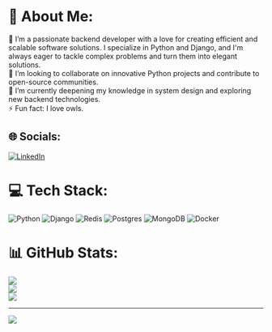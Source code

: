 # 💫 About Me:
🔭 I’m a passionate backend developer with a love for creating efficient and scalable software solutions. I specialize in Python and Django, and I'm always eager to tackle complex problems and turn them into elegant solutions.<br>👯 I’m looking to collaborate on innovative Python projects and contribute to open-source communities.<br>🌱 I’m currently deepening my knowledge in system design and exploring new backend technologies.<br>⚡ Fun fact: I love owls.

## 🌐 Socials:
[![LinkedIn](https://img.shields.io/badge/LinkedIn-%230077B5.svg?logo=linkedin&logoColor=white)](https://www.linkedin.com/in/M-Khavari/) 

# 💻 Tech Stack:
![Python](https://img.shields.io/badge/python-3670A0?style=for-the-badge&logo=python&logoColor=ffdd54) ![Django](https://img.shields.io/badge/django-%23092E20.svg?style=for-the-badge&logo=django&logoColor=white) ![Redis](https://img.shields.io/badge/redis-%23DD0031.svg?style=for-the-badge&logo=redis&logoColor=white) ![Postgres](https://img.shields.io/badge/postgres-%23316192.svg?style=for-the-badge&logo=postgresql&logoColor=white)  ![MongoDB](https://img.shields.io/badge/MongoDB-%234ea94b.svg?style=for-the-badge&logo=mongodb&logoColor=white) ![Docker](https://img.shields.io/badge/docker-%230db7ed.svg?style=for-the-badge&logo=docker&logoColor=white)

# 📊 GitHub Stats:
![](https://github-readme-stats.vercel.app/api?username=classiccowl&theme=blue-green&hide_border=false&include_all_commits=true&count_private=true)<br/>
![](https://github-readme-streak-stats.herokuapp.com/?user=classiccowl&theme=blue-green&hide_border=false)<br/>
![](https://github-readme-stats.vercel.app/api/top-langs/?username=classiccowl&theme=blue-blue&hide_border=false&include_all_commits=true&count_private=true&layout=compact)


---
[![](https://visitcount.itsvg.in/api?id=classiccowl&icon=5&color=0)](https://visitcount.itsvg.in)
